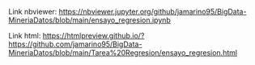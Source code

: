 Link nbviewer: https://nbviewer.jupyter.org/github/jamarino95/BigData-MineriaDatos/blob/main/ensayo_regresion.ipynb

Link html: https://htmlpreview.github.io/?https://github.com/jamarino95/BigData-MineriaDatos/blob/main/Tarea%20Regresion/ensayo_regresion.html
